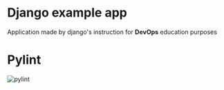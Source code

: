 # Django example app

Application made by django's instruction for **DevOps** education purposes

# Pylint

![pylint]()
